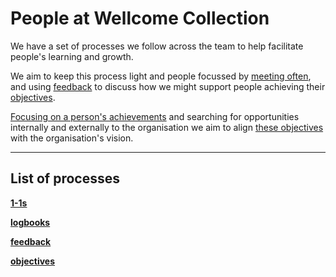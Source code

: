 # People at Wellcome Collection

We have a set of processes we follow across the team to help facilitate people's learning and growth.

We aim to keep this process light and people focussed by [meeting often](./1-1s.md), and using [feedback](./feedback.md)
to discuss how we might support people achieving their [objectives](./objectives.md).

[Focusing on a person's achievements](./logbooks.md) and searching for opportunities
internally and externally to the organisation we aim to align [these objectives](./objectives.md)
with the organisation's vision.

---

## List of processes

[**1-1s**](./1-1s.md)

[**logbooks**](./logbooks.md)

[**feedback**](./feedback.md)

[**objectives**](./objectives.md)
